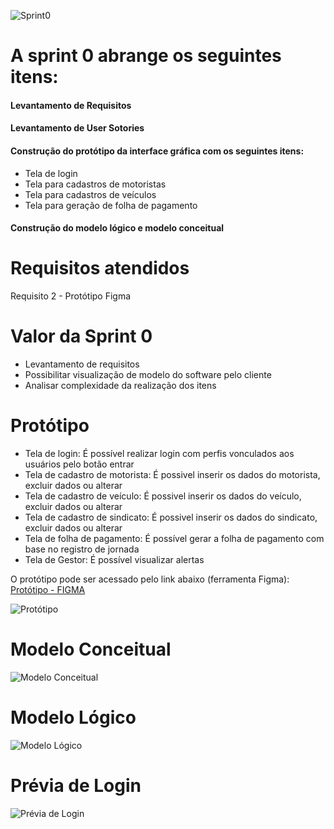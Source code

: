 ![Sprint0](https://github.com/PITime01/Minha-Jornada/blob/master/SPRINT0/STORY%20CARDS_sprint0.gif)
# A sprint 0 abrange os seguintes itens:

#### Levantamento de Requisitos

#### Levantamento de User Sotories

#### Construção do protótipo da interface gráfica com os seguintes itens:
* Tela de login
* Tela para cadastros de motoristas
* Tela para cadastros de veículos
* Tela para geração de folha de pagamento

#### Construção do modelo lógico e modelo conceitual

# Requisitos atendidos
Requisito 2 - Protótipo Figma

# Valor da Sprint 0
* Levantamento de requisitos
* Possibilitar visualização de modelo do software pelo cliente
* Analisar complexidade da realização dos itens

# Protótipo
* Tela de login: É possível realizar login com perfis vonculados aos usuários pelo botão entrar
* Tela de cadastro de motorista: É possivel inserir os dados do motorista, excluir dados ou alterar
* Tela de cadastro de veículo: É possivel inserir os dados do veículo, excluir dados ou alterar
* Tela de cadastro de sindicato: É possivel inserir os dados do sindicato, excluir dados ou alterar
* Tela de folha de pagamento: É possível gerar a folha de pagamento com base no registro de jornada
* Tela de Gestor: É possível visualizar alertas

O protótipo pode ser acessado pelo link abaixo (ferramenta Figma):
[Protótipo - FIGMA](https://www.figma.com/file/i49yOE4PhrBwRNOP0YgR5m/PI?node-id=68%3A54)

![Protótipo](https://github.com/PITime01/Minha-Jornada/blob/master/SPRINT0/Prototipo%20figma%2000_00_00-00_00_30.gif)

# Modelo Conceitual
![Modelo Conceitual](https://github.com/PITime01/Minha-Jornada/blob/master/SPRINT0/Modelo%20Conceitual.png)

# Modelo Lógico
![Modelo Lógico](https://github.com/PITime01/Minha-Jornada/blob/master/SPRINT0/Modelo%20L%C3%B3gico.png)

# Prévia de Login
![Prévia de Login](https://github.com/PITime01/Minha-Jornada/blob/master/SPRINT0/Previa%20Login%2000_00_00-00_00_30.gif)





